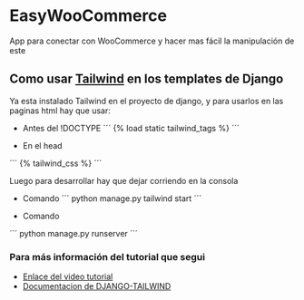 # EasyWooCommerce
App para conectar con WooCommerce y hacer mas fácil la manipulación de este





## Como usar [Tailwind](https://tailwindcss.com/) en los templates de Django


Ya esta instalado Tailwind en el proyecto de django, y para usarlos en las paginas html hay que usar:

* Antes del !DOCTYPE
´´´
{% load static tailwind_tags %}
´´´

* En el head

´´´
{% tailwind_css %}
´´´

Luego para desarrollar hay que dejar corriendo en la consola

* Comando
´´´
python manage.py tailwind start
´´´

* Comando

´´´
python manage.py runserver
´´´

### Para más información del tutorial que segui

* [Enlace del video tutorial](https://www.youtube.com/watch?v=76n7sqZocSk)
* [Documentacion de DJANGO-TAILWIND](https://django-tailwind.readthedocs.io/en/latest/installation.html)
